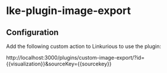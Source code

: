 # lke-plugin-image-export

## Configuration

Add the following custom action to Linkurious to use the plugin:

http://localhost:3000/plugins/custom-image-export/?id={{visualization}}&sourceKey={{sourcekey}}

